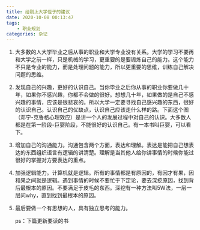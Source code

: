 ```yaml
---
title: 给刚上大学侄子的建议
date: 2020-10-08 00:13:47
tags:
	- 职业规划
categories: 杂记
---
```


1. 大多数的人大学毕业之后从事的职业和大学专业没有关系。大学的学习不要再和大学之前一样，只是机械的学习，更重要的是要锻炼自己的能力。这个能力不只是专业的能力，而是处理问题的能力，所以更重要的思维，训练自己解决问题的思维。

2. 发现自己的兴趣，更好的认识自己。当你毕业之后你从事的职业你要做几十年，如果你不感兴趣，你都不会做的很好。想想几十年，如果做的是自己不感兴趣的事情，应该是很悲哀的。所以大学一定要寻找自己感兴趣的东西，很好的认识自己。认识自己的优缺点，认识自己应该走什么样的路。下面这个图（邓宁-克鲁格心理效应）是讲一个人的发展过程中对自己的认识。大多数人都是在第一阶段-巨婴阶段，不能很好的认识自己。有一本书叫巨婴，可以看下。

3. 增加自己的沟通能力。沟通包含两个方面，表达和理解。表达是能把自己想表达的东西组织语言有逻辑的讲清楚。理解是当其他人给你讲事情的时候你能过很好的掌握对方要表达的重点。

4. 加强逻辑能力。计算机就是逻辑。所有的事情都是有原因的，有因才有果，因和果之间就是逻辑。遇到事情的时候不要忙于下定论，要去深挖原因，找到背后最根本的原因。不要满足于皮毛的东西。深挖有一种方法叫5W法，一层一层问why，直到找到最根本的原因。

5. 最后要做一个有思想的人，具有独立思考的能力。

   ps：下篇更新要读的书